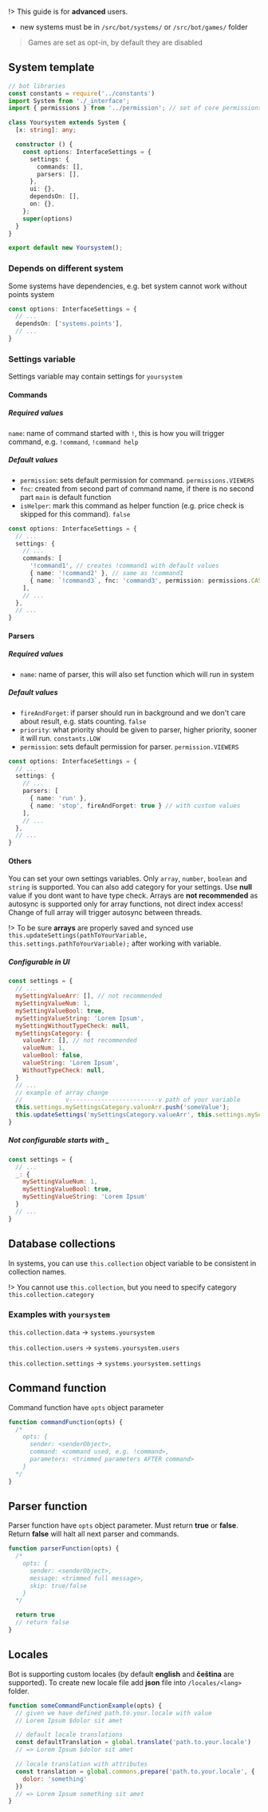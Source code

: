 !> This guide is for **advanced** users.

* new systems must be in `/src/bot/systems/` or `/src/bot/games/` folder

> Games are set as opt-in, by default they are disabled

## System template

``` typescript
// bot libraries
const constants = require('../constants')
import System from './_interface';
import { permissions } from '../permission'; // set of core permissions

class Yoursystem extends System {
  [x: string]: any;

  constructor () {
    const options: InterfaceSettings = {
      settings: {
        commands: [],
        parsers: [],
      },
      ui: {},
      dependsOn: [],
      on: {},
    };
    super(options)
  }
}

export default new Yoursystem();
```

### Depends on different system

Some systems have dependencies, e.g. bet system cannot work without points system

``` typescript
const options: InterfaceSettings = {
  // ...
  dependsOn: ['systems.points'],
  // ...
}
```

### Settings variable
Settings variable may contain settings for `yoursystem`

#### Commands

##### Required values

 `name`: name of command started with `!`, this is how you will trigger command, e.g. `!command`, `!command help`

##### Default values

* `permission`: sets default permission for command. `permissions.VIEWERS`
* `fnc`: created from second part of command name, if there is no second part
  `main` is default function
* `isHelper`: mark this command as helper function (e.g. price check is skipped
  for this command). `false`

``` typescript
const options: InterfaceSettings = {
  // ...
  settings: {
    // ...
    commands: [
      '!command1', // creates !command1 with default values
      { name: '!command2' }, // same as !command1
      { name: `!command3`, fnc: 'command3', permission: permissions.CASTERS } // with custom values
    ],
    // ...
  },
  // ...
}
```

#### Parsers

##### Required values

* `name`: name of parser, this will also set function which will run in system

##### Default values

* `fireAndForget`: if parser should run in background and we don't care about
  result, e.g. stats counting. `false`
* `priority`: what priority should be given to parser, higher priority, sooner
  it will run. `constants.LOW`
* `permission`: sets default permission for parser. `permission.VIEWERS`

``` typescript
const options: InterfaceSettings = {
  // ...
  settings: {
    // ...
    parsers: [
      { name: 'run' },
      { name: 'stop', fireAndForget: true } // with custom values
    ],
    // ...
  },
  // ...
}
```

#### Others

You can set your own settings variables. Only `array`, `number`, `boolean` and `string`
is supported. You can also add category for your settings. Use **null** value
if you dont want to have type check.
Arrays are **not recommended** as autosync is supported only for array functions,
not direct index access! Change of full array will trigger autosync between threads.

!> To be sure **arrays** are properly saved and synced use
   `this.updateSettings(pathToYourVariable, this.settings.pathToYourVariable);`
   after working with variable.

##### Configurable in UI

``` javascript
const settings = {
  // ...
  mySettingValueArr: [], // not recommended
  mySettingValueNum: 1,
  mySettingValueBool: true,
  mySettingValueString: 'Lorem Ipsum',
  mySettingWithoutTypeCheck: null,
  mySettingsCategory: {
    valueArr: [], // not recommended
    valueNum: 1,
    valueBool: false,
    valueString: 'Lorem Ipsum',
    WithoutTypeCheck: null,
  }
  // ...
  // example of array change
  //            v-------------------------v path of your variable
  this.settings.mySettingsCategory.valueArr.push('someValue');
  this.updateSettings('mySettingsCategory.valueArr', this.settings.mySettingsCategory.valueArr);
}
```

##### Not configurable starts with _

``` javascript
const settings = {
  // ...
  _: {
    mySettingValueNum: 1,
    mySettingValueBool: true,
    mySettingValueString: 'Lorem Ipsum'
  }
  // ...
}
```

## Database collections

In systems, you can use `this.collection` object variable to be consistent
in collection names.

!> You cannot use `this.collection`, but you need to specify category `this.collection.category`

### Examples with `yoursystem`

`this.collection.data` -> `systems.yoursystem`

`this.collection.users` -> `systems.yoursystem.users`

`this.collection.settings` -> `systems.yoursystem.settings`

## Command function

Command function have `opts` object parameter

``` javascript
function commandFunction(opts) {
  /*
    opts: {
      sender: <senderObject>,
      command: <command used, e.g. !command>,
      parameters: <trimmed parameters AFTER command>
    }
  */
}
```

## Parser function

Parser function have `opts` object parameter. Must return **true** or **false**.
Return **false** will halt all next parser and commands.

``` javascript
function parserFunction(opts) {
  /*
    opts: {
      sender: <senderObject>,
      message: <trimmed full message>,
      skip: true/false
    }
  */

  return true
  // return false
}
```

## Locales

Bot is supporting custom locales (by default **english** and **čeština** are supported).
To create new locale file add **json** file into `/locales/<lang>` folder.

``` javascript
function someCommandFunctionExample(opts) {
  // given we have defined path.to.your.locale with value
  // Lorem Ipsum $dolor sit amet

  // default locale translations
  const defaultTranslation = global.translate('path.to.your.locale')
  // => Lorem Ipsum $dolor sit amet

  // locale translation with attributes
  const translation = global.commons.prepare('path.to.your.locale', {
    dolor: 'something'
  })
  // => Lorem Ipsum something sit amet
}
```